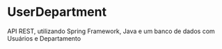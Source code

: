 # UserDepartment
API REST, utilizando Spring Framework, Java e um banco de dados com Usuários e Departamento
